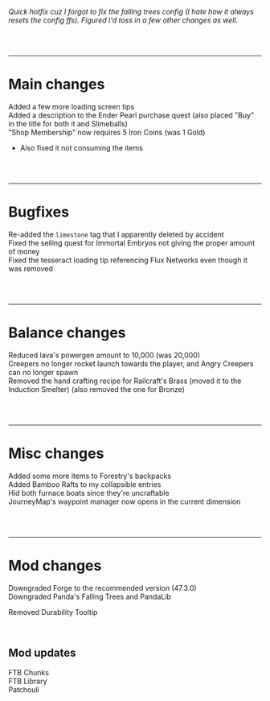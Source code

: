 *Quick hotfix cuz I forgot to fix the falling trees config (I hate how it always resets the config ffs). Figured I'd toss in a few other changes as well.*

<br /> <br />

--------------------------------------------------
# Main changes

Added a few more loading screen tips<br />
Added a description to the Ender Pearl purchase quest (also placed "Buy" in the title for both it and Slimeballs)<br />
"Shop Membership" now requires 5 Iron Coins (was 1 Gold)
- Also fixed it not consuming the items


<br /> <br />

--------------------------------------------------
# Bugfixes

Re-added the `limestone` tag that I apparently deleted by accident<br />
Fixed the selling quest for Immortal Embryos not giving the proper amount of money<br />
Fixed the tesseract loading tip referencing Flux Networks even though it was removed



<br /> <br />

--------------------------------------------------
# Balance changes

Reduced lava's powergen amount to 10,000 (was 20,000)<br />
Creepers no longer rocket launch towards the player, and Angry Creepers can no longer spawn<br />
Removed the hand crafting recipe for Railcraft's Brass (moved it to the Induction Smelter) (also removed the one for Bronze)


<br /> <br />

--------------------------------------------------
# Misc changes

Added some more items to Forestry's backpacks<br />
Added Bamboo Rafts to my collapsible entries<br />
Hid both furnace boats since they're uncraftable<br />
JourneyMap's waypoint manager now opens in the current dimension

<br /> <br />

--------------------------------------------------
# Mod changes

Downgraded Forge to the recommended version (47.3.0)<br />
Downgraded Panda's Falling Trees and PandaLib

Removed Durability Tooltip

<br />

## Mod updates

FTB Chunks<br />
FTB Library<br />
Patchouli